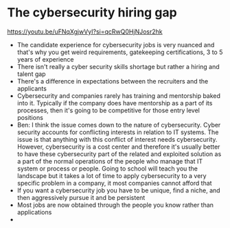 # The cybersecurity hiring gap

https://youtu.be/uFNqXgjwVyI?si=qcRwQ0HjNJosr2hk

- The candidate experience for cybersecurity jobs is very nuanced and that's why you get weird requirements, gatekeeping certifications, 3 to 5 years of experience
- There isn't really a cyber security skills shortage but rather a hiring and talent gap
- There's a difference in expectations between the recruiters and the applicants
- Cybersecurity and companies rarely has training and mentorship baked into it. Typically if the company does have mentorship as a part of its processes, then it's going to be competitive for those entry level positions
- Ben: I think the issue comes down to the nature of cybersecurity. Cyber security accounts for conflicting interests in relation to IT systems.  The issue is that anything with this conflict of interest needs cybersecurity.  However, cybersecurity is a cost center and therefore it's usually better to have these cybersecurity part of the related and exploited solution as a part of the normal operations of the people who manage that IT system or process or people.  Going to school will teach you the landscape but it takes a lot of time to apply cybersecurity to a very specific problem in a company, it most companies cannot afford that
- If you want a cybersecurity job you have to be unique, find a niche, and then aggressively pursue it and be persistent
- Most jobs are now obtained through the people you know rather than applications
-